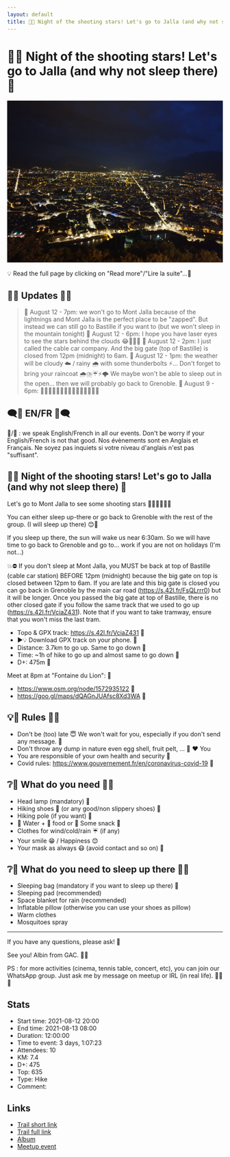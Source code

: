 ```yaml
---
layout: default
title: 🌠⛺ Night of the shooting stars! Let's go to Jalla (and why not sleep there) 🌠
---
```


# 🌠⛺ Night of the shooting stars! Let's go to Jalla (and why not sleep there) 🌠

![2021-08-12](../img/orig/2021-08-12.jpg)

💡 Read the full page by clicking on "Read more"/"Lire la suite"...💜

##  🌠🌠 Updates 🌠🌠 
> 📅 August 12 - 7pm: we won't go to Mont Jalla because of the lightnings and Mont Jalla is the perfect place to be "zapped". But instead we can still go to Bastille if you want to (but we won't sleep in the mountain tonight)
> 📅 August 12 - 6pm: I hope you have laser eyes to see the stars behind the clouds 😂🤣🤣🤣
> 📅 August 12 - 2pm: I just called the cable car company. And the big gate (top of Bastille) is closed from 12pm (midnight) to 6am.
> 📅 August 12 - 1pm: the weather will be cloudy ☁️ / rainy 🌧️ with some thunderbolts ⚡️... Don't forget to bring your raincoat 🌧️⛈️☔️⚡️🌩️ We maybe won't be able to sleep out in the open... then we will probably go back to Grenoble.
> 📅 August 9 - 6pm: 🌠🌠🌠🌠🌠🌠🌠🌠🌠🌠🌠🌠🌠🌠🌠

##  🗨️🌠 EN/FR 🌠🗨️ 
🦅/🐓 : we speak English/French in all our events. Don't be worry if your English/French is not that good. Nos évènements sont en Anglais et Français. Ne soyez pas inquiets si votre niveau d'anglais n'est pas "suffisant".

##  🌠⛺ Night of the shooting stars! Let's go to Jalla (and why not sleep there) 🌠 
Let's go to Mont Jalla to see some shooting stars 🌠🌠🌠🌠🌠🌠

You can either sleep up-there or go back to Grenoble with the rest of the group. (I will sleep up there) 😊🌠

If you sleep up there, the sun will wake us near 6:30am. So we will have time to go back to Grenoble and go to... work if you are not on holidays (I'm not...)

💥⛔ If you don't sleep at Mont Jalla, you MUST be back at top of Bastille (cable car station) BEFORE 12pm (midnight) because the big gate on top is closed between 12pm to 6am. If you are late and this big gate is closed you can go back in Grenoble by the main car road (https://s.42l.fr/FsQLrrr0) but it will be longer. Once you passed the big gate at top of Bastille, there is no other closed gate if you follow the same track that we used to go up (https://s.42l.fr/VciaZ431). Note that if you want to take tramway, ensure that you won't miss the last tram.

* Topo & GPX track: https://s.42l.fr/VciaZ431 🌠
* ▶💡 Download GPX track on your phone. 🌠
* Distance: 3.7km to go up. Same to go down 🌠
* Time: ~1h of hike to go up and almost same to go down 🌠
* D+: 475m 🌠

Meet at 8pm at "Fontaine du Lion": 🌠
- https://www.osm.org/node/1572935122 🌠
- https://goo.gl/maps/dQAGnJUAfsc8Xd3WA 🌠

##  💡🌠 Rules 🌠💡 
- Don't be (too) late 😇 We won't wait for you, especially if you don't send any message. 🌠
- Don't throw any dump in nature even egg shell, fruit pelt, ... 🌳 ❤️ You
- You are responsible of your own health and security 🌠
- Covid rules: https://www.gouvernement.fr/en/coronavirus-covid-19 🌠

##  ❔🌠 What do you need 🌠❔ 
- Head lamp (mandatory) 🌠
- Hiking shoes 🥾 (or any good/non slippery shoes) 🌠
- Hiking pole (if you want) 🌠
- 🧃 Water + 🥕 food or 🍫 Some snack 🌠
- Clothes for wind/cold/rain ☔ (if any)
- Your smile 😁 / Happiness 😊
- Your mask as always 😷 (avoid contact and so on) 🌠

##  ❔🌠 What do you need to sleep up there 🌠❔ 
- Sleeping bag (mandatory if you want to sleep up there) 🌠
- Sleeping pad (recommended)
- Space blanket for rain (recommended)
- Inflatable pillow (otherwise you can use your shoes as pillow)
- Warm clothes
- Mosquitoes spray

-----------------------
If you have any questions, please ask! 🌠

See you! Albin from GAC. 🌠🌠

PS : for more activities (cinema, tennis table, concert, etc), you can join our WhatsApp group. Just ask me by message on meetup or IRL (in real life). 🌠🌠🌠

## Stats

- Start time: 2021-08-12 20:00
- End time: 2021-08-13 08:00
- Duration: 12:00:00
- Time to event: 3 days, 1:07:23
- Attendees: 10
- KM: 7.4
- D+: 475
- Top: 635
- Type: Hike
- Comment: 

## Links

- [Trail short link](https://s.42l.fr/VciaZ431)
- [Trail full link]()
- [Album](https://binnette.github.io/GacImg2021/2021-08-12-🌠⛺-Night-of-the-shooting-stars-Lets-go-to-Jalla-and-why-not-sleep-there-🌠.html)
- [Meetup event](https://www.meetup.com/grenoble-adventure-club-english-french/events/280013297/)
